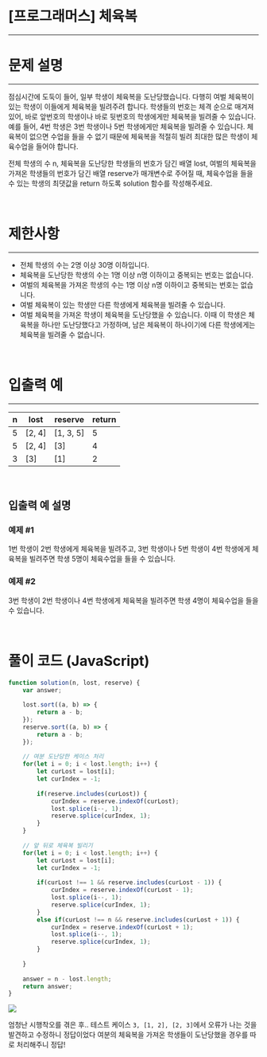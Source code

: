 # [프로그래머스] 체육복
---
# 문제 설명
---
점심시간에 도둑이 들어, 일부 학생이 체육복을 도난당했습니다. 다행히 여벌 체육복이 있는 학생이 이들에게 체육복을 빌려주려 합니다. 학생들의 번호는 체격 순으로 매겨져 있어, 바로 앞번호의 학생이나 바로 뒷번호의 학생에게만 체육복을 빌려줄 수 있습니다. 예를 들어, 4번 학생은 3번 학생이나 5번 학생에게만 체육복을 빌려줄 수 있습니다. 체육복이 없으면 수업을 들을 수 없기 때문에 체육복을 적절히 빌려 최대한 많은 학생이 체육수업을 들어야 합니다.

전체 학생의 수 n, 체육복을 도난당한 학생들의 번호가 담긴 배열 lost, 여벌의 체육복을 가져온 학생들의 번호가 담긴 배열 reserve가 매개변수로 주어질 때, 체육수업을 들을 수 있는 학생의 최댓값을 return 하도록 solution 함수를 작성해주세요.

<br>

# 제한사항
---
+ 전체 학생의 수는 2명 이상 30명 이하입니다.
+ 체육복을 도난당한 학생의 수는 1명 이상 n명 이하이고 중복되는 번호는 없습니다.
+ 여벌의 체육복을 가져온 학생의 수는 1명 이상 n명 이하이고 중복되는 번호는 없습니다.
+ 여벌 체육복이 있는 학생만 다른 학생에게 체육복을 빌려줄 수 있습니다.
+ 여벌 체육복을 가져온 학생이 체육복을 도난당했을 수 있습니다. 이때 이 학생은 체육복을 하나만 도난당했다고 가정하며, 남은 체육복이 하나이기에 다른 학생에게는 체육복을 빌려줄 수 없습니다.

<br>

# 입출력 예
---
|n|lost|reserve|return|
|---|---|---|---|
|5|[2, 4]|[1, 3, 5]|5|
|5|[2, 4]|[3]|4|
|3|[3]|[1]|2|

<br>

## 입출력 예 설명
### 예제 #1
1번 학생이 2번 학생에게 체육복을 빌려주고, 3번 학생이나 5번 학생이 4번 학생에게 체육복을 빌려주면 학생 5명이 체육수업을 들을 수 있습니다.

### 예제 #2
3번 학생이 2번 학생이나 4번 학생에게 체육복을 빌려주면 학생 4명이 체육수업을 들을 수 있습니다.

<br>

# 풀이 코드 (JavaScript)
```js
function solution(n, lost, reserve) {
    var answer;
    
    lost.sort((a, b) => {
        return a - b;
    });
    reserve.sort((a, b) => {
        return a - b;
    });
    
    // 여분 도난당한 케이스 처리
    for(let i = 0; i < lost.length; i++) {
        let curLost = lost[i];
        let curIndex = -1;
        
        if(reserve.includes(curLost)) {
            curIndex = reserve.indexOf(curLost);
            lost.splice(i--, 1);
            reserve.splice(curIndex, 1);
        }
    }
    
    // 앞 뒤로 체육복 빌리기
    for(let i = 0; i < lost.length; i++) {
        let curLost = lost[i];
        let curIndex = -1;
        
        if(curLost !== 1 && reserve.includes(curLost - 1)) {
            curIndex = reserve.indexOf(curLost - 1);
            lost.splice(i--, 1);
            reserve.splice(curIndex, 1);
        }
        else if(curLost !== n && reserve.includes(curLost + 1)) {
            curIndex = reserve.indexOf(curLost + 1);
            lost.splice(i--, 1);
            reserve.splice(curIndex, 1);
        }
 
    }
    
    answer = n - lost.length;
    return answer;
}
```
![](https://velog.velcdn.com/images/reyang/post/825cb2bb-3810-4517-b6d3-f23819b08f50/image.png)

엄청난 시행착오를 겪은 후..
테스트 케이스 ```3, [1, 2], [2, 3]```에서 오류가 나는 것을 발견하고 수정하니 정답이었다
여분의 체육복을 가져온 학생들이 도난당했을 경우를 따로 처리해주니 정답!

<br>
